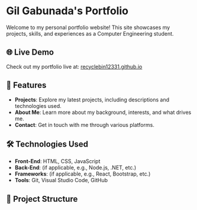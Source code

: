 # Gil Gabunada's Portfolio

Welcome to my personal portfolio website! This site showcases my projects, skills, and experiences as a Computer Engineering student.

## 🌐 Live Demo
Check out my portfolio live at: [recyclebin12331.github.io](#)

## 📁 Features
- **Projects**: Explore my latest projects, including descriptions and technologies used.
- **About Me**: Learn more about my background, interests, and what drives me.
- **Contact**: Get in touch with me through various platforms.

## 🛠️ Technologies Used
- **Front-End**: HTML, CSS, JavaScript
- **Back-End**: (if applicable, e.g., Node.js, .NET, etc.)
- **Frameworks**: (if applicable, e.g., React, Bootstrap, etc.)
- **Tools**: Git, Visual Studio Code, GitHub

## 📂 Project Structure
